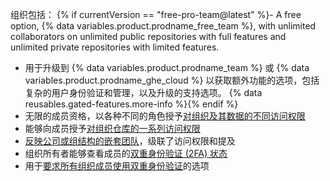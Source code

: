 组织包括：
{% if currentVersion == "free-pro-team@latest" %}- A free option, {% data variables.product.prodname_free_team %}, with unlimited collaborators on unlimited public repositories with full features and unlimited private repositories with limited features.
- 用于升级到 {% data variables.product.prodname_team %} 或 {% data variables.product.prodname_ghe_cloud %} 以获取额外功能的选项，包括复杂的用户身份验证和管理，以及升级的支持选项。 {% data reusables.gated-features.more-info %}{% endif %}
- 无限的成员资格，以各种不同的角色授予[对组织及其数据的不同访问权限](/articles/permission-levels-for-an-organization)
- 能够向成员授予[对组织仓库的一系列访问权限](/articles/repository-permission-levels-for-an-organization)
- [反映公司或组结构的嵌套团队](/articles/about-teams)，级联了访问权限和提及
- 组织所有者能够查看成员的[双重身份验证 (2FA) 状态](/articles/about-two-factor-authentication)
- 用于[要求所有组织成员使用双重身份验证](/articles/requiring-two-factor-authentication-in-your-organization)的选项

